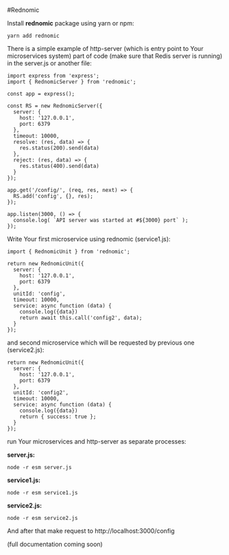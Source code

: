 #Rednomic

Install **rednomic** package using yarn or npm:

``` yarn add rednomic ```

There is a simple example of http-server (which is entry point to Your microservices system) part of code (make sure that Redis server is running) in the server.js or another file:

```
import express from 'express';
import { RednomicServer } from 'rednomic';

const app = express();

const RS = new RednomicServer({
  server: {
    host: '127.0.0.1',
    port: 6379
  },
  timeout: 10000,
  resolve: (res, data) => {
    res.status(200).send(data)
  },
  reject: (res, data) => {
    res.status(400).send(data)
  }
});

app.get('/config/', (req, res, next) => {
  RS.add('config', {}, res);
});

app.listen(3000, () => {
  console.log( `API server was started at #${3000} port` );
});

```

Write Your first microservice using rednomic (service1.js):

```
import { RednomicUnit } from 'rednomic';

return new RednomicUnit({
  server: {
    host: '127.0.0.1',
    port: 6379
  },
  unitId: 'config',
  timeout: 10000,
  service: async function (data) {
    console.log({data})
    return await this.call('config2', data);
  }
});

```

and second microservice which will be requested by previous one (service2.js):

```
return new RednomicUnit({
  server: {
    host: '127.0.0.1',
    port: 6379
  },
  unitId: 'config2',
  timeout: 10000,
  service: async function (data) {
    console.log({data})
    return { success: true };
  }
});

``` 
run Your microservices and http-server as separate processes:

**server.js:**

```
node -r esm server.js
```

**service1.js:**

```
node -r esm service1.js
```

**service2.js:**

```
node -r esm service2.js
```

And after that make request to http://localhost:3000/config

(full documentation coming soon)